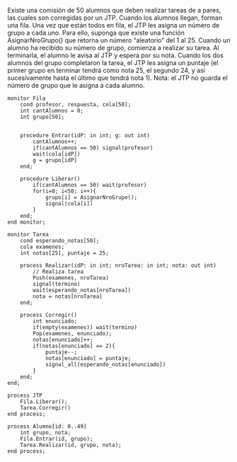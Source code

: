 Existe una comisión de 50 alumnos que deben realizar tareas de a pares, las cuales son corregidas por un JTP. Cuando los alumnos llegan, forman una fila. Una vez que están todos en fila, el JTP les asigna un número de grupo a cada uno. Para ello, suponga que existe una función AsignarNroGrupo() que retorna un número “aleatorio” del 1 al 25. Cuando un alumno ha recibido su número de grupo, comienza a realizar su tarea. Al terminarla, el alumno le avisa al JTP y espera por su nota. Cuando los dos alumnos del grupo completaron la tarea, el JTP les asigna un puntaje (el primer grupo en terminar tendrá como nota 25, el segundo 24, y así sucesivamente hasta el último que tendrá nota 1).
    Nota: el JTP no guarda el número de grupo que le asigna a cada alumno.

````
monitor Fila
    cond profesor, respuesta, cola[50];
    int cantAlumnos = 0;
    int grupo[50];


    procedure Entrar(idP: in int; g: out int)
        cantAlumnos++;
        if(cantAlumnos == 50) signal(profesor)
        wait(cola[idP])
        g = grupo[idP]
    end;

    procedure Liberar()
        if(cantAlumnos == 50) wait(profesor)
        for(i=0; i<50; i++){
            grupo[i] = AsignarNroGrupo();
            signal(cola[i])
        }
    end;
end monitor;

monitor Tarea
    cond esperando_notas[50];
    cola examenes;
    int notas[25], puntaje = 25;

    process Realizar(idP: in int; nroTarea: in int; nota: out int)
        // Realiza tarea
        Push(examenes, nroTarea)
        signal(termino)
        wait(esperando_notas[nroTarea])
        nota = notas[nroTarea]
    end;

    process Corregir()
        int enunciado;
        if(empty(examenes)) wait(termino)
        Pop(examenes, enunciado);
        notas[enunciado]++;
        if(notas[enunciado] == 2){
            puntaje--;
            notas[enunciado] = puntaje;
            signal_all(esperando_notas[enunciado])
        }
    end;
end;

process JTP
    Fila.Liberar();
    Tarea.Corregir()
end process;

process Alumno[id: 0..49]
    int grupo, nota;
    Fila.Entrar(id, grupo);
    Tarea.Realizar(id, grupo, nota);
end process;
````